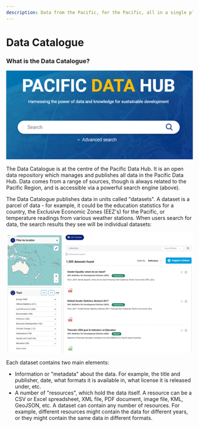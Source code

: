 ```yaml
---
description: Data from the Pacific, for the Pacific, all in a single place.
---
```


# Data Catalogue

### What is the Data Catalogue?

![](<../.gitbook/assets/PDH catalogue main search.png>)

The Data Catalogue is at the centre of the Pacific Data Hub. It is an open data repository which manages and publishes all data in the Pacific Data Hub. Data comes from a range of sources, though is always related to the Pacific Region, and is accessible via a powerful search engine (above).

The Data Catalogue publishes data in units called "datasets". A dataset is a parcel of data - for example, it could be the education statistics for a country, the Exclusive Economic Zones (EEZ's) for the Pacific, or temperature readings from various weather stations. When users search for data, the search results they see will be individual datasets:&#x20;

![](<../.gitbook/assets/PDH catalogue main search2.png>)

Each dataset contains two main elements:

* Information or "metadata" about the data. For example, the title and publisher, date, what formats it is available in, what license it is released under, etc.
* A number of "resources", which hold the data itself. A resource can be a CSV or Excel spreadsheet, XML file, PDF document, image file, KML, GeoJSON, etc. A dataset can contain any number of resources. For example, different resources might contain the data for different years, or they might contain the same data in different formats.&#x20;





